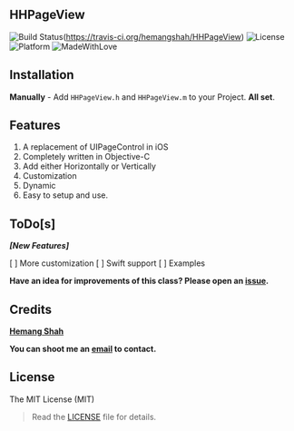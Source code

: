 ## HHPageView

![Build Status](https://travis-ci.org/hemangshah/HHPageView.svg?branch=master)(https://travis-ci.org/hemangshah/HHPageView)
![License](https://img.shields.io/badge/License-MIT-lightgrey.svg)
![Platform](https://img.shields.io/badge/Platforms-iOS-red.svg)
![MadeWithLove](https://img.shields.io/badge/Made%20with%20%E2%9D%A4-India-green.svg)

## Installation

**Manually** - Add `HHPageView.h` and  `HHPageView.m` to your Project. **All set**.

## Features

1. A replacement of UIPageControl in iOS
2. Completely written in Objective-C
3. Add either Horizontally or Vertically
4. Customization
5. Dynamic
6. Easy to setup and use.

    
## ToDo[s]

<b><i>[New Features]</i></b>

[ ] More customization
[ ] Swift support
[ ] Examples

<b>Have an idea for improvements of this class?
Please open an [issue](https://github.com/hemangshah/printer/issues/new).</b>
    
## Credits

<b>[Hemang Shah](www.ikiwitech.com)</b>

**You can shoot me an [email](http://www.google.com/recaptcha/mailhide/d?k=01IzGihUsyfigse2G9z80rBw==&c=vU7vyAaau8BctOAIJFwHVbKfgtIqQ4QLJaL73yhnB3k=) to contact.**

## License

The MIT License (MIT)

> Read the [LICENSE](https://github.com/hemangshah/HHPageView/blob/master/LICENSE) file for details.
